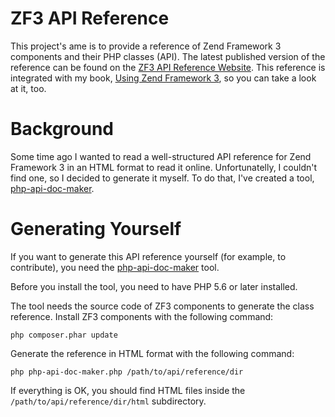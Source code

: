 # ZF3 API Reference

This project's ame is to provide a reference of Zend Framework 3 components and their PHP classes (API). The latest published version of the reference can be found on the [ZF3 API Reference Website](https://olegkrivtsov.github.io/zf3-api-reference/html/). This reference is integrated with my book, [Using Zend Framework 3](https://github.com/olegkrivtsov/using-zend-framework-3-book), so you can take a look at it, too.

# Background

Some time ago I wanted to read a well-structured API reference for Zend Framework 3 in an HTML format to read it online. Unfortunatelly, I couldn't find one, so I decided to generate it myself. To do that, I've created a tool, [php-api-doc-maker](https://github.com/olegkrivtsov/php-api-doc-maker).

# Generating Yourself

If you want to generate this API reference yourself (for example, to contribute), you need the [php-api-doc-maker](https://github.com/olegkrivtsov/php-api-doc-maker) tool.

Before you install the tool, you need to have PHP 5.6 or later installed.

The tool needs the source code of ZF3 components to generate the class reference. Install ZF3 components with the following command:

```
php composer.phar update
```

Generate the reference in HTML format with the following command:

```
php php-api-doc-maker.php /path/to/api/reference/dir 
```

If everything is OK, you should find HTML files inside the `/path/to/api/reference/dir/html` subdirectory.
